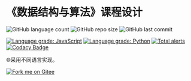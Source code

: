 # 《数据结构与算法》课程设计
![GitHub language count](https://img.shields.io/github/languages/count/volatile-static/MultilingualAlgorithms)
![GitHub repo size](https://img.shields.io/github/repo-size/volatile-static/MultilingualAlgorithms?style=plastic)
![GitHub last commit](https://img.shields.io/github/last-commit/volatile-static/MultilingualAlgorithms?style=flat-square)

[![Language grade: JavaScript](https://img.shields.io/lgtm/grade/javascript/g/volatile-static/MultilingualAlgorithms.svg?logo=lgtm&logoWidth=18)](https://lgtm.com/projects/g/volatile-static/MultilingualAlgorithms/context:javascript)
[![Language grade: Python](https://img.shields.io/lgtm/grade/python/g/volatile-static/MultilingualAlgorithms.svg?logo=lgtm&logoWidth=18)](https://lgtm.com/projects/g/volatile-static/MultilingualAlgorithms/context:python)
[![Total alerts](https://img.shields.io/lgtm/alerts/g/volatile-static/MultilingualAlgorithms.svg?logo=lgtm&logoWidth=18)](https://lgtm.com/projects/g/volatile-static/MultilingualAlgorithms/alerts/)
[![Codacy Badge](https://app.codacy.com/project/badge/Grade/6310cf3364844030a26b5875f633ec52)](https://www.codacy.com/manual/volatile-static/MultilingualAlgorithms?utm_source=github.com&amp;utm_medium=referral&amp;utm_content=volatile-static/MultilingualAlgorithms&amp;utm_campaign=Badge_Grade)

🌐采用不同语言实现。

[![Fork me on Gitee](https://gitee.com/const_volatile/Algorithms/widgets/widget_6.svg)](https://gitee.com/const_volatile/Algorithms)
